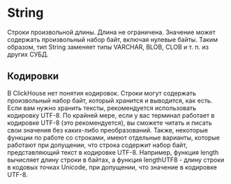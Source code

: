<a name="data_types-string"></a>

# String

Строки произвольной длины. Длина не ограничена. Значение может содержать произвольный набор байт, включая нулевые байты.
Таким образом, тип String заменяет типы VARCHAR, BLOB, CLOB и т. п. из других СУБД.

## Кодировки

В ClickHouse нет понятия кодировок. Строки могут содержать произвольный набор байт, который хранится и выводится, как есть.
Если вам нужно хранить тексты, рекомендуется использовать кодировку UTF-8. По крайней мере, если у вас терминал работает в кодировке UTF-8 (это рекомендуется), вы сможете читать и писать свои значения без каких-либо преобразований.
Также, некоторые функции по работе со строками, имеют отдельные варианты, которые работают при допущении, что строка содержит набор байт, представляющий текст в кодировке UTF-8.
Например, функция length вычисляет длину строки в байтах, а функция lengthUTF8 - длину строки в кодовых точках Unicode, при допущении, что значение в кодировке UTF-8.
